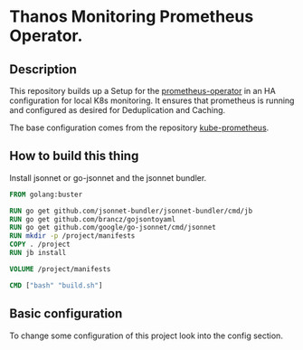 # Thanos Monitoring Prometheus Operator.

## Description

This repository builds up a Setup for the [prometheus-operator](https://github.com/coreos/prometheus-operator) in an HA configuration for local K8s monitoring.
It ensures that prometheus is running and configured as desired for Deduplication and Caching.

The base configuration comes from the repository [kube-prometheus](https://github.com/coreos/kube-prometheus).

## How to build this thing

Install jsonnet or go-jsonnet and the jsonnet bundler.


```Dockerfile
FROM golang:buster

RUN go get github.com/jsonnet-bundler/jsonnet-bundler/cmd/jb
RUN go get github.com/brancz/gojsontoyaml
RUN go get github.com/google/go-jsonnet/cmd/jsonnet
RUN mkdir -p /project/manifests
COPY . /project
RUN jb install

VOLUME /project/manifests

CMD ["bash" "build.sh"]

```


## Basic configuration

To change some configuration of this project look into the config section.

```jsonnet


```
